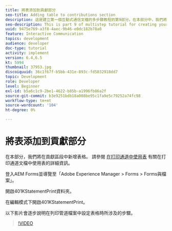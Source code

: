 ```yaml
---
title: 將表添加到貢獻部分
seo-title: Adding table to contributions section
description: 這是建立第一個互動式通信文檔的多步驟教程的第9部分。在本部分中，我們將向貢獻部分添加一個表。
seo-description: This is part 9 of multistep tutorial for creating your first interactive communication document.In this part, we will add a table to the contributions section.
uuid: 9475e769-a3f8-4aec-9b46-e0dc182b78a0
feature: Interactive Communication
topics: development
audience: developer
doc-type: tutorial
activity: implement
version: 6.4,6.5
kt: 5994
thumbnail: 37953.jpg
discoiquuid: 36c1f67f-b5bb-431e-893c-fd5032918dd7
topic: Development
role: Developer
level: Beginner
exl-id: b5a6c1c9-2be1-4622-b85b-a1996fb86a2f
source-git-commit: b3e9251bdb18a008be95c1fa9e5c79252a74fc98
workflow-type: tm+mt
source-wordcount: '104'
ht-degree: 0%

---
```


# 將表添加到貢獻部分

在本部分，我們將在貢獻區段中新增表格。
請參閱 [在打印通道中使用表](/help/forms/interactive-communications/table-in-print-channel-documents-video-use.md) 有關在打印通道文檔中使用表的詳細資訊。

登入AEM Forms並導覽至「Adobe Experience Manager > Forms > Forms與檔案」。

開啟401KStatementPrint資料夾。

在編輯模式下開啟401KStatementPrint。

以下影片會逐步說明在列印管道檔案中設定表格時所涉及的步驟。

>[!VIDEO](https://video.tv.adobe.com/v/22387?quality=12&learn=on)
